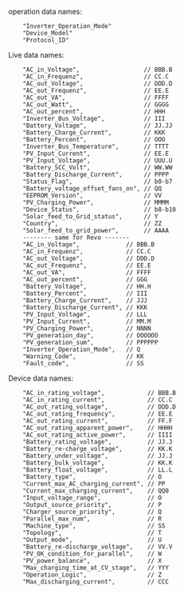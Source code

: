 
operation data names:

        "Inverter_Operation_Mode"
        "Device_Model"
        "Protocol_ID"

Live data names:

        "AC_in_Voltage",                  // BBB.B
        "AC_in_Frequenz",                 // CC.C
        "AC_out_Voltage",                 // DDD.D
        "AC_out_Frequenz",                // EE.E
        "AC_out_VA",                      // FFFF
        "AC_out_Watt",                    // GGGG
        "AC_out_percent",                 // HHH
        "Inverter_Bus_Voltage",           // III
        "Battery_Voltage",                // JJ.JJ
        "Battery_Charge_Current",         // KKK
        "Battery_Percent",                // OOO
        "Inverter_Bus_Temperature",       // TTTT
        "PV_Input_Current",               // EE.E
        "PV_Input_Voltage",               // UUU.U
        "Battery_SCC_Volt",               // WW.WW
        "Battery_Discharge_Current",      // PPPP
        "Status_Flag",                    // b0-b7
        "Battery_voltage_offset_fans_on", // QQ
        "EEPROM_Version",                 // VV
        "PV_Charging_Power",              // MMMM
        "Device_Status",                  // b8-b10
        "Solar_feed_to_Grid_status",      // Y
        "Country",                        // ZZ
        "Solar_feed_to_grid_power",       // AAAA
        -------- same for Revo -------
        "AC_in_Voltage",             // BBB.B
        "AC_in_Frequenz",            // CC.C
        "AC_out_Voltage",            // DDD.D
        "AC_out_Frequenz",           // EE.E
        "AC_out_VA",                 // FFFF
        "AC_out_percent",            // GGG
        "Battery_Voltage",           // HH.H
        "Battery_Percent",           // III
        "Battery_Charge_Current",    // JJJ
        "Battery_Discharge_Current", // KKK
        "PV_Input_Voltage",          // LLL
        "PV_Input_Current",          // MM.M
        "PV_Charging_Power",         // NNNN
        "PV_generation_day",         // OOOOOO
        "PV_generation_sum",         // PPPPPP
        "Inverter_Operation_Mode",   // Q
        "Warning_Code",              // KK
        "Fault_code",                // SS

Device data names:

        "AC_in_rating_voltage",            // BBB.B
        "AC_in_rating_current",            // CC.C
        "AC_out_rating_voltage",           // DDD.D
        "AC_out_rating_frequency",         // EE.E
        "AC_out_rating_current",           // FF.F
        "AC_out_rating_apparent_power",    // HHHH
        "AC_out_rating_active_power",      // IIII
        "Battery_rating_voltage",          // JJ.J
        "Battery_re-charge_voltage",       // KK.K
        "Battery_under_voltage",           // JJ.J
        "Battery_bulk_voltage",            // KK.K
        "Battery_float_voltage",           // LL.L
        "Battery_type",                    // O
        "Current_max_AC_charging_current", // PP
        "Current_max_charging_current",    // QQ0
        "Input_voltage_range",             // O
        "Output_source_priority",          // P
        "Charger_source_priority",         // Q
        "Parallel_max_num",                // R
        "Machine_type",                    // SS
        "Topology",                        // T
        "Output_mode",                     // U
        "Battery_re-discharge_voltage",    // VV.V
        "PV_OK_condition_for_parallel",    // W
        "PV_power_balance",                // X
        "Max_charging_time_at_CV_stage",   // YYY
        "Operation_Logic",                 // Z
        "Max_discharging_current",         // CCC
